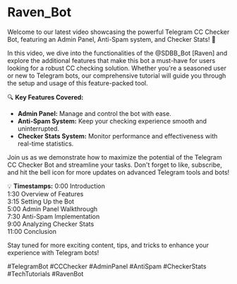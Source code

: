 # Raven_Bot
 
Welcome to our latest video showcasing the powerful Telegram CC Checker Bot, featuring an Admin Panel, Anti-Spam system, and Checker Stats! 🚀 

In this video, we dive into the functionalities of the @SDBB_Bot [Raven] and explore the additional features that make this bot a must-have for users looking for a robust CC checking solution. Whether you're a seasoned user or new to Telegram bots, our comprehensive tutorial will guide you through the setup and usage of this feature-packed tool.

🔍 **Key Features Covered:**
- **Admin Panel:** Manage and control the bot with ease.
- **Anti-Spam System:** Keep your checking experience smooth and uninterrupted.
- **Checker Stats System:** Monitor performance and effectiveness with real-time statistics.

Join us as we demonstrate how to maximize the potential of the Telegram CC Checker Bot and streamline your tasks. Don't forget to like, subscribe, and hit the bell icon for more updates on advanced Telegram tools and bots!

💡 **Timestamps:**
0:00 Introduction  
1:30 Overview of Features  
3:15 Setting Up the Bot  
5:00 Admin Panel Walkthrough  
7:30 Anti-Spam Implementation  
9:00 Analyzing Checker Stats  
11:00 Conclusion  

Stay tuned for more exciting content, tips, and tricks to enhance your experience with Telegram bots! 

#TelegramBot #CCChecker #AdminPanel #AntiSpam #CheckerStats #TechTutorials #RavenBot
